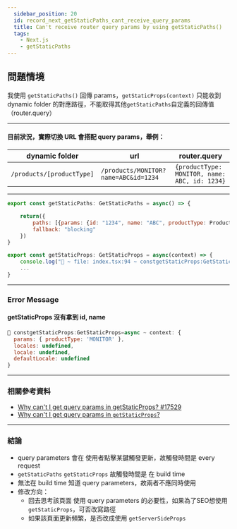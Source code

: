 ```yaml
---
  sidebar_position: 20
  id: record_next_getStaticPaths_cant_receive_query_params
  title: Can't receive router query params by using getStaticPaths()
  tags:
    - Next.js
    - getStaticPaths
---
```


## 問題情境

我使用 `getStaticPaths()` 回傳 params，`getStaticProps(context)` 只能收到 dynamic folder 的對應路徑，不能取得其他`getStaticPaths`自定義的回傳值（router.query）

---

#### 目前狀況，實際切換 URL 會搭配 query params，舉例：

|dynamic folder           |url                                 |router.query                                 |
|--|--|--|
|`/products/[productType]`|`/products/MONITOR?name=ABC&id=1234`|`{productType: MONITOR, name: ABC, id: 1234}`|

---


```js
export const getStaticPaths: GetStaticPaths = async() => {

    return({
        paths: [{params: {id: "1234", name: "ABC", productType: ProductType.MONITOR}}],
        fallback: "blocking"
    })
}

export const getStaticProps: GetStaticProps = async(context) => {
    console.log("🚀 ~ file: index.tsx:94 ~ constgetStaticProps:GetStaticProps=async ~ context:", context)
    ...
}

```
---

### Error Message

#### getStaticProps 沒有拿到 id, name
```js
🚀 constgetStaticProps:GetStaticProps=async ~ context: {
  params: { productType: 'MONITOR' },
  locales: undefined,
  locale: undefined,
  defaultLocale: undefined
}
```

---

### 相關參考資料
- [Why can't I get query params in getStaticProps? #17529](https://github.com/vercel/next.js/discussions/17529#discussioncomment-88655)
- [Why can't I get query params in `getStaticProps`?](https://stackoverflow.com/questions/64158735/why-cant-i-get-query-params-in-getstaticprops)

---

### 結論

- query parameters 會在 使用者點擊某鍵觸發更新，故觸發時間是 every request
- `getStaticPaths` `getStaticProps` 故觸發時間是 在 build time
- 無法在 build time 知道 query parameters，故兩者不應同時使用
- 修改方向：
  - 回去思考該頁面 使用 query parameters 的必要性，如果為了SEO想使用`getStaticProps`，可否改寫路徑
  - 如果該頁面更新頻繁，是否改成使用 `getServerSideProps` 